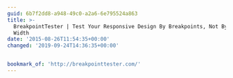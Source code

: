```yaml
---
guid: 6b7f2dd8-a948-49c0-a2a6-6e795524a863
title: >-
  BreakpointTester | Test Your Responsive Design By Breakpoints, Not By Device
  Width
date: '2015-08-26T11:54:35+00:00'
changed: '2019-09-24T14:36:35+00:00'


bookmark_of: 'http://breakpointtester.com/'
---
```




